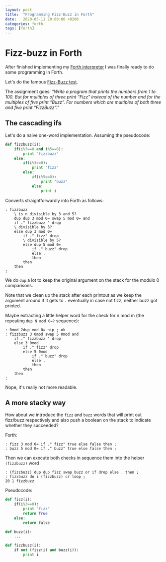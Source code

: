 ```yaml
---
layout: post
title:  "Programming Fizz-Buzz in Forth"
date:   2020-05-11 20:00:00 +0200
categories: forth
tags: [forth]
---
```


# Fizz-buzz in Forth

After finished implementing my [Forth interpreter](https://github.com/jborza/jsforth/) I was finally ready to do some programming in Forth.

Let's do the famous [Fizz-Buzz test](https://wiki.c2.com/?FizzBuzzTest).

The assignment goes:
_"Write a program that prints the numbers from 1 to 100. But for multiples of three print “Fizz” instead of the number and for the multiples of five print “Buzz”. For numbers which are multiples of both three and five print “FizzBuzz”."_

## The cascading ifs

Let's do a naive one-word implementation. Assuming the pseudocode:

```python
def fizzbuzz(i):
    if(i%3==0 and i%5==0):
        print "fizzbuzz" 
    else:
        if(i%3==0):    
            print "fizz"
        else:
            if(i%5==0):
                print "buzz" 
            else:
                print i
```

Converts straightforwardly into Forth as follows:

``` forth
: fizzbuzz
    \ is n divisible by 3 and 5?
    dup dup 3 mod 0= swap 5 mod 0= and 
    if ." fizzbuzz " drop 
    \ divisible by 3?
    else dup 3 mod 0= 
        if ." fizz" drop
        \ divisible by 5?
        else dup 5 mod 0=
            if ." buzz" drop
            else .
            then
        then
    then
;
```

We do `dup` a lot to keep the original argument on the stack for the modulo 0 comparisons.

Note that we clean up the stack after each printout as we keep the argument around if it gets to `.` eventually in case not fizz, neither buzz got printed.

Maybe extracting a little helper word for the check for n mod m (the repeating `dup N mod 0=?` sequence):

``` forth
: 0mod 2dup mod 0= nip ; ok
: fizzbuzz 3 0mod swap 5 0mod and 
    if ." fizzbuzz " drop
    else 3 0mod
        if ." fizz" drop
        else 5 0mod
            if ." buzz" drop
            else .
            then
        then
    then
;
```

Nope, it's really not more readable.


## A more stacky way

How about we introduce the `fizz` and `buzz` words that will print out fizz/buzz respectively and also push a boolean on the stack to indicate whether they succeeded?

Forth:
``` forth
: fizz 3 mod 0= if ." fizz" true else false then ;
: buzz 5 mod 0= if ." buzz" true else false then ;
```

Then we can execute both checks in sequence them into the helper `(fizzbuzz)` word

```
: (fizzbuzz) dup dup fizz swap buzz or if drop else . then ;
: fizzbuzz do i (fizzbuzz) cr loop ; 
20 1 fizzbuzz
```

Pseudocode:
```python
def fizz(i):
    if(i%3==0):
        print "fizz"
        return True
    else:
        return false

def buzz(i):
    ...

def fizzbuzz(i):
    if not (fizz(i) and buzz(i)):
        print i
```

